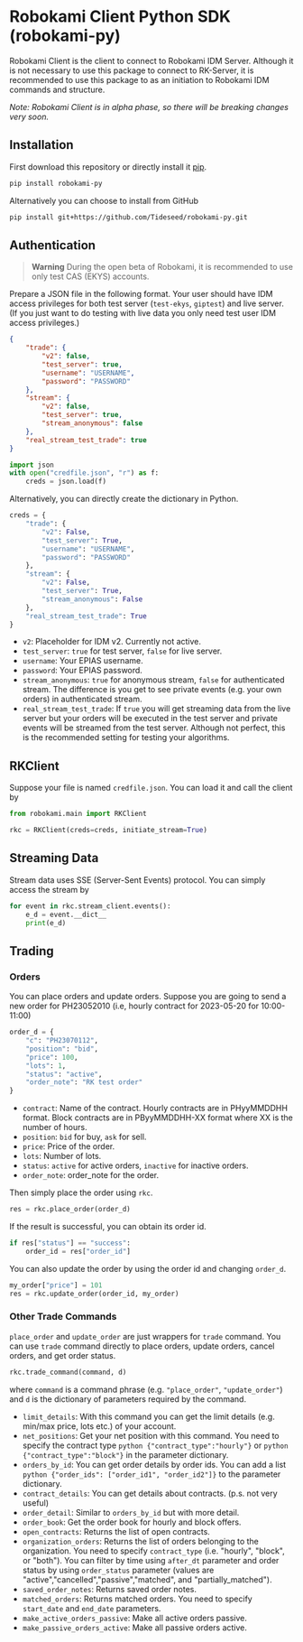 # Robokami Client Python SDK (robokami-py)

Robokami Client is the client to connect to Robokami IDM Server. Although it is not necessary to use this package to connect to RK-Server, it is recommended to use this package to as an initiation to Robokami IDM commands and structure.

_Note: Robokami Client is in alpha phase, so there will be breaking changes very soon._

## Installation

First download this repository or directly install it [pip](https://pypi.org).

```bash
pip install robokami-py
```

Alternatively you can choose to install from GitHub

```bash
pip install git+https://github.com/Tideseed/robokami-py.git
```

## Authentication

> **Warning**
> During the open beta of Robokami, it is recommended to use only test CAS (EKYS) accounts.

Prepare a JSON file in the following format. Your user should have IDM access privileges for both test server (`test-ekys`, `giptest`) and live server. (If you just want to do testing with live data you only need test user IDM access privileges.)

```json
{
    "trade": {
        "v2": false,
        "test_server": true,
        "username": "USERNAME",
        "password": "PASSWORD"
    },
    "stream": {
        "v2": false,
        "test_server": true,
        "stream_anonymous": false
    },
    "real_stream_test_trade": true
}
```

```python
import json 
with open("credfile.json", "r") as f:
    creds = json.load(f)
```

Alternatively, you can directly create the dictionary in Python.

```python
creds = {
    "trade": {
        "v2": False,
        "test_server": True,
        "username": "USERNAME",
        "password": "PASSWORD"
    },
    "stream": {
        "v2": False,
        "test_server": True,
        "stream_anonymous": False
    },
    "real_stream_test_trade": True
}
```

+ `v2`: Placeholder for IDM v2. Currently not active.
+ `test_server`: `true` for test server, `false` for live server.
+ `username`: Your EPIAS username.
+ `password`: Your EPIAS password.
+ `stream_anonymous`: `true` for anonymous stream, `false` for authenticated stream. The difference is you get to see private events (e.g. your own orders) in authenticated stream.
+ `real_stream_test_trade`: If `true` you will get streaming data from the live server but your orders will be executed in the test server and private events will be streamed from the test server. Although not perfect, this is the recommended setting for testing your algorithms.


## RKClient

Suppose your file is named `credfile.json`. You can load it and call the client by

```python
from robokami.main import RKClient

rkc = RKClient(creds=creds, initiate_stream=True)
```

## Streaming Data

Stream data uses SSE (Server-Sent Events) protocol. You can simply access the stream by

```python
for event in rkc.stream_client.events():
    e_d = event.__dict__
    print(e_d)
```

## Trading

### Orders

You can place orders and update orders. Suppose you are going to send a new order for PH23052010 (i.e, hourly contract for 2023-05-20 for 10:00-11:00)

```python
order_d = {
    "c": "PH23070112",
    "position": "bid",
    "price": 100,
    "lots": 1,
    "status": "active",
    "order_note": "RK test order"
}
```

+ `contract`: Name of the contract. Hourly contracts are in PHyyMMDDHH format. Block contracts are in PByyMMDDHH-XX format where XX is the number of hours.
+ `position`: `bid` for buy, `ask` for sell.
+ `price`: Price of the order.
+ `lots`: Number of lots.
+ `status`: `active` for active orders, `inactive` for inactive orders.
+ `order_note`: order_note for the order.


Then simply place the order using `rkc`.

```python
res = rkc.place_order(order_d)
```

If the result is successful, you can obtain its order id.

```python
if res["status"] == "success":
    order_id = res["order_id"]
```

You can also update the order by using the order id and changing `order_d`.

```python
my_order["price"] = 101
res = rkc.update_order(order_id, my_order)
```

### Other Trade Commands

`place_order` and `update_order` are just wrappers for `trade` command. You can use `trade` command directly to place orders, update orders, cancel orders, and get order status.

```python
rkc.trade_command(command, d)
```

where `command` is a command phrase (e.g. `"place_order"`, `"update_order"`) and `d` is the dictionary of parameters required by the command.

+ `limit_details`: With this command you can get the limit details (e.g. min/max price, lots etc.) of your account.
+ `net_positions`: Get your net position with this command. You need to specify the contract type `python {"contract_type":"hourly"}` or `python {"contract_type":"block"}` in the parameter dictionary.
+ `orders_by_id`: You can get order details by order ids. You can add a list `python {"order_ids": ["order_id1", "order_id2"]}` to the parameter dictionary.
+ `contract_details`: You can get details about contracts. (p.s. not very useful)
+ `order_detail`: Similar to `orders_by_id` but with more detail.
+ `order_book`: Get the order book for hourly and block offers. 
+ `open_contracts`: Returns the list of open contracts.
+ `organization_orders`: Returns the list of orders belonging to the organization. You need to specify `contract_type` (i.e. "hourly", "block", or "both"). You can filter by time using `after_dt` parameter and order status by using `order_status` parameter (values are "active","cancelled","passive","matched", and "partially_matched").
+ `saved_order_notes`: Returns saved order notes.
+ `matched_orders`: Returns matched orders. You need to specify `start_date` and `end_date` parameters.
+ `make_active_orders_passive`: Make all active orders passive.
+ `make_passive_orders_active`: Make all passive orders active.
